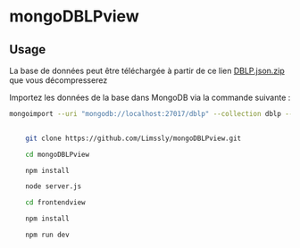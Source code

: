 # mongoDBLPview


## Usage 


La base de données peut être téléchargée à partir de ce lien [DBLP.json.zip](http://b3d.bdpedia.fr/files/dblp.json.zip) que vous décompresserez


Importez les données de la base dans MongoDB via la commande suivante :
``` bash 
mongoimport --uri "mongodb://localhost:27017/dblp" --collection dblp --type json --file path/to/dblp.json --jsonArray
```


```  bash
    
    git clone https://github.com/Limssly/mongoDBLPview.git

    cd mongoDBLPview

    npm install

    node server.js

    cd frontendview

    npm install

    npm run dev 
```



